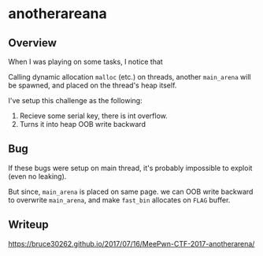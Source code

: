 # anotherareana

## Overview

When I was playing on some tasks, I notice that

Calling dynamic allocation `malloc` (etc.) on threads, another `main_arena` will be spawned, and placed on the thread's heap itself.

I've setup this challenge as the following:
1. Recieve some serial key, there is int overflow.
2. Turns it into heap OOB write backward

## Bug
If these bugs were setup on main thread, it's probably impossible to exploit (even no leaking).
 
But since, `main_arena` is placed on same page. we can OOB write backward to overwrite `main_arena`, and make `fast_bin` allocates on `FLAG` buffer.

## Writeup
https://bruce30262.github.io/2017/07/16/MeePwn-CTF-2017-anotherarena/

